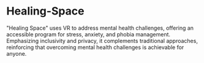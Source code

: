 # Healing-Space
"Healing Space" uses VR to address mental health challenges, offering an accessible program for stress, anxiety, and phobia management. Emphasizing inclusivity and privacy, it complements traditional approaches, reinforcing that overcoming mental health challenges is achievable for anyone.
